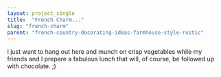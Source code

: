 ```yaml
---
layout: project_single
title:  "French Charm..."
slug: "french-charm"
parent: "french-country-decorating-ideas-farmhouse-style-rustic"
---
```

I just want to hang out here and munch on crisp vegetables while my friends and I prepare a fabulous lunch that will, of course, be followed up with chocolate. ;)